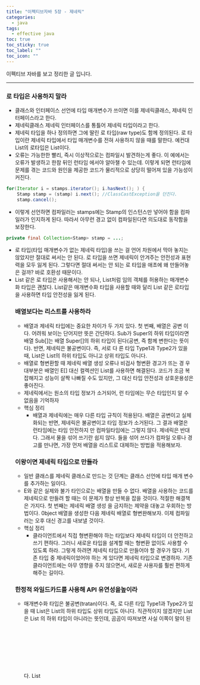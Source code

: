 ```yaml
---
title: "이펙티브자바 5장 - 제네릭"
categories:
  - java
tags:
  - effective java
toc: true
toc_sticky: true
toc_label: ""
toc_icon: ""
---
```


이펙티브 자바를 보고 정리한 글 입니다. 

---

### 로 타입은 사용하지 말라

- 클래스와 인터페이스 선언에 타입 매개변수가 쓰이면 이를 제네릭클래스, 제네릭 인터페이스라고 한다.
- 제네릭클래스 제네릭 인터페이스를 통틀어 제네릭 타입이라고 한다.
- 제네릭 타입을 하나 정의하면 그에 딸린 로 타입(raw type)도 함께 정의된다. 로 타입이란 제네릭 타입에서 타입 매개변수를 전혀 사용하지 않을 때를 말한다. 예컨대 List<E>의 로타입은 List이다.
- 오류는 가능한한 빨리, 즉시 이상적으로는 컴파일시 발견하는게 좋다. 이 예에서는 오류가 발생하고 한참 뒤인 런타임 에서야 알아챌 수 있는데. 이렇게 되면 런타임에 문제를 겪는 코드와 원인을 제공한 코드가 물리적으로 상당히 떨어져 있을 가능성이 커진다.

```java
for(Iterator i = stamps.iterator(); i.hasNext(); ) {
	Stamp stamp = (stamp) i.next(); //ClassCastException을 던진다.
	stamp.cancel();
```

- 이렇게 선언하면 컴파일러는 stamps에는 Stamp의 인스턴스만 넣어야 함을 컴파일러가 인지하게 된다. 따라서 아무런 경고 없이 컴파일된다면 의도대로 동작함을 보장한다.

```java
private final Collection<Stamp> stamp = ...;
```

- 로 타입(타입 매개변수가 없는 제네릭 타입)을 쓰는 걸 언어 차원에서 막아 놓지는 않았지만 절대로 써서는 안 된다. 로 타입을 쓰면 제네릭이 안겨주는 안전성과 표현력을 모두 잃게 된다. 그렇다면 절대 써서는 안 되는 로 타입을 애초에 왜 만들어놓은 걸까? 바로 호환성 때문이다.
- List 같은 로 타입은 사용해서는 안 되나, List<object>처럼 임의 객체를 허용하는 매개변수화 타입은 괜찮다.
  List<object>같은 매개변수화 타입을 사용할 때와 달리 List 같은 로타입을 사용하면 타입 안전성을 잃게 된다.

### 배열보다는 리스트를 사용하라

- 배열과 제네릭 타입에는 중요한 차이가 두 가지 있다. 첫 번째, 배열은 공변 이다. 어려워 보이는 단어지만 뜻은 간단하다. Sub가 Super의 하위 타입이라면 배열 Sub[]는 배열 Super[]의 하위 타입이 된다(공변, 즉 함께 변한다는 뜻이다). 반면, 제네릭은 불공변이다. 즉, 서로 다 른 타입 Type1과 Type2가 있을 때, List<Type1>은 List<Type2>의 하위 타입도 아니고 상위 타입도 아니다.
- 배열로 형변환할 때 제네릭 배열 생성 오류나 비검사 형변환 경고가 뜨는 경 우 대부분은 배열인 E[] 대신 컬렉션인 List<E>를 사용하면 해결된다. 코드가 조금 복잡해지고 성능이 살짝 나빠질 수도 있지만, 그 대신 타입 안전성과 상호운용성은 좋아진다.
- 제네릭에서는 원소의 타입 정보가 소거되어, 런 타임에는 무슨 타입인지 알 수 없음을 기억하자
- 핵심 정리
  - 배열과 제네릭에는 매우 다른 타입 규칙이 적용된다. 배열은 공변이고 실체화되는 반면, 제네릭은 불공변이고 타입 정보가 소거된다. 그 결과 배열은 런타임에는 타임 안전하지 만 컴파일타임에는 그렇지 않다. 제네릭은 반대다. 그래서 물을 섞어 쓰기란 쉽지 않다.
    들을 섞어 쓰다가 컴파일 오류나 경고를 만나면, 가장 먼저 배열을 리스트로 대체하는 방법을 적용해보자.

### 이왕이면 제네릭 타입으로 만들라

- 일반 클래스를 제네릭 클래스로 만드는 것 단계는 클래스 선언에 타입 매개
  변수를 추가하는 일이다.
- E와 같은 실제와 불가 타인으로는 배열을 만들 수 없다. 배열을 사용하는 코드를 제네릭으로 만들려 할 때는 이 문제가 항상 반복을 잡을 것이다. 적절한 해결책은 가지다. 첫 번째는 제네릭 배열 생성 을 금지하는 제약을 대놓고 우회하는 방법이다. 0bject 배열을 생성한 다음 제네릭 배열로 형변완해보자. 이제 컴파일러는 오후 대신 경고를 내보낼 것이다.
- 핵심 정리
  - 클라이언트에서 직접 형변환해야 하는 타입보다 제네릭 타입이 더 안전하고 쓰기 편하다. 그러니 새로운 타입을 설계할 때는 형변환 없이도 사용할 수 있도록 하라. 그렇게 하려면 제네릭 타입으로 만들어야 할 경우가 많다. 기존 타입 중 제네릭이었어야 하는 게 있다면 제네릭 타입으로 변경하자. 기존 클라이언트에는 아무 영향을 주지 않으면서, 새로운 사용자를 훨씬 편하게 해주는 길이다.

### 한정적 와일드카드를 사용해 API 유연성을높이라

- 매개변수화 타입은 불공변(tratan)이다. 즉,  로 다른 타입 Type1과 Type2가 있을 때 List<Type1>은 List<Type2>의 하위 타입도 상위 타입도 아니다. 직관적이지 않겠지만 List<String>은 List<Object> 의 하위 타입이 아니라는 뜻인데, 곰곰이 따져보면 사실 이쪽이 말이 된다.
  List<Object>에는 어떤 객체든 넣을 수 있지만 List<String>에는 문자열만 넣 을 수 있다. 즉,List<String>은 List<Object>가 하는 일을 제대로 수행하지 못하니 하위 타입이 될 수 없다(리스코프 치환 원칙에 어긋난다.)
- 자바는 이런 상황에 대처할 수 있는 한정적 와일드카드 타입이라는 특별한 매개변수화 타입을 지원한다.
- 핵심 정리
  - 조금 복잡하더라도 와일드카드 타입을 적용하면 API가 훨씬 유연해진다. 그러니 널리  일 라이브러리를 작성한다면 반드시 와일드카드 타입을 적절히 사용해줘야 한다. PECS 공식을 기억하자. 즉, 생산자(producer)는 extends를 소비자(consumer)는 super를 사용한다. Comparable과 Comparator는 모두 소비자라는 사실도 잊지 말자.